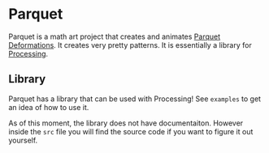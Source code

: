 # Parquet

Parquet is a math art project that creates and animates [Parquet Deformations](http://www.tess-elation.co.uk/parquet-deformations). It creates very pretty patterns. It is essentially a library for [Processing](https://processing.org/).

## Library

Parquet has a library that can be used with Processing! See `examples` to get an idea of how to use it.

As of this moment, the library does not have documentaiton. However inside the `src` file you will find the source code if you want to figure it out yourself.